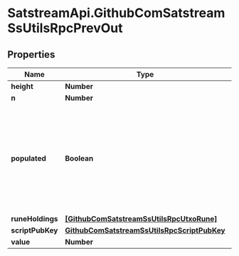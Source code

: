 # SatstreamApi.GithubComSatstreamSsUtilsRpcPrevOut

## Properties
Name | Type | Description | Notes
------------ | ------------- | ------------- | -------------
**height** | **Number** |  | [optional] 
**n** | **Number** |  | [optional] 
**populated** | **Boolean** | * The populated field is used to determine if the prevout has been populated from our code or automatically by the RPC on fetch | [optional] 
**runeHoldings** | [**[GithubComSatstreamSsUtilsRpcUtxoRune]**](GithubComSatstreamSsUtilsRpcUtxoRune.md) |  | [optional] 
**scriptPubKey** | [**GithubComSatstreamSsUtilsRpcScriptPubKey**](GithubComSatstreamSsUtilsRpcScriptPubKey.md) |  | [optional] 
**value** | **Number** |  | [optional] 

